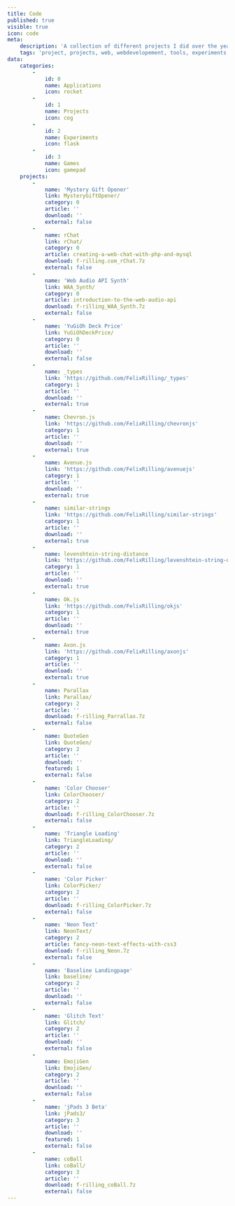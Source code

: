 ```yaml
---
title: Code
published: true
visible: true
icon: code
meta:
    description: 'A collection of different projects I did over the years. Includes all kind of project types like libraries, web-apps, interfaces or just small experiments.'
    tags: 'project, projects, web, webdevelopement, tools, experiments, apps, applictaions, games, html, css, js, jquery, angularjs, php, sql'
data:
    categories:
        -
            id: 0
            name: Applications
            icon: rocket
        -
            id: 1
            name: Projects
            icon: cog
        -
            id: 2
            name: Experiments
            icon: flask
        -
            id: 3
            name: Games
            icon: gamepad
    projects:
        -
            name: 'Mystery Gift Opener'
            link: MysteryGiftOpener/
            category: 0
            article: ''
            download: ''
            external: false
        -
            name: rChat
            link: rChat/
            category: 0
            article: creating-a-web-chat-with-php-and-mysql
            download: f-rilling.com_rChat.7z
            external: false
        -
            name: 'Web Audio API Synth'
            link: WAA_Synth/
            category: 0
            article: introduction-to-the-web-audio-api
            download: f-rilling_WAA_Synth.7z
            external: false
        -
            name: 'YuGiOh Deck Price'
            link: YuGiOhDeckPrice/
            category: 0
            article: ''
            download: ''
            external: false
        -
            name: _types
            link: 'https://github.com/FelixRilling/_types'
            category: 1
            article: ''
            download: ''
            external: true
        -
            name: Chevron.js
            link: 'https://github.com/FelixRilling/chevronjs'
            category: 1
            article: ''
            download: ''
            external: true
        -
            name: Avenue.js
            link: 'https://github.com/FelixRilling/avenuejs'
            category: 1
            article: ''
            download: ''
            external: true
        -
            name: similar-strings
            link: 'https://github.com/FelixRilling/similar-strings'
            category: 1
            article: ''
            download: ''
            external: true
        -
            name: levenshtein-string-distance
            link: 'https://github.com/FelixRilling/levenshtein-string-distance'
            category: 1
            article: ''
            download: ''
            external: true
        -
            name: Ok.js
            link: 'https://github.com/FelixRilling/okjs'
            category: 1
            article: ''
            download: ''
            external: true
        -
            name: Axon.js
            link: 'https://github.com/FelixRilling/axonjs'
            category: 1
            article: ''
            download: ''
            external: true
        -
            name: Parallax
            link: Parallax/
            category: 2
            article: ''
            download: f-rilling_Parrallax.7z
            external: false
        -
            name: QuoteGen
            link: QuoteGen/
            category: 2
            article: ''
            download: ''
            featured: 1
            external: false
        -
            name: 'Color Chooser'
            link: ColorChooser/
            category: 2
            article: ''
            download: f-rilling_ColorChooser.7z
            external: false
        -
            name: 'Triangle Loading'
            link: TriangleLoading/
            category: 2
            article: ''
            download: ''
            external: false
        -
            name: 'Color Picker'
            link: ColorPicker/
            category: 2
            article: ''
            download: f-rilling_ColorPicker.7z
            external: false
        -
            name: 'Neon Text'
            link: NeonText/
            category: 2
            article: fancy-neon-text-effects-with-css3
            download: f-rilling_Neon.7z
            external: false
        -
            name: 'Baseline Landingpage'
            link: baseline/
            category: 2
            article: ''
            download: ''
            external: false
        -
            name: 'Glitch Text'
            link: Glitch/
            category: 2
            article: ''
            download: ''
            external: false
        -
            name: EmojiGen
            link: EmojiGen/
            category: 2
            article: ''
            download: ''
            external: false
        -
            name: 'jPads 3 Beta'
            link: jPads3/
            category: 3
            article: ''
            download: ''
            featured: 1
            external: false
        -
            name: coBall
            link: coBall/
            category: 3
            article: ''
            download: f-rilling_coBall.7z
            external: false
---
```


